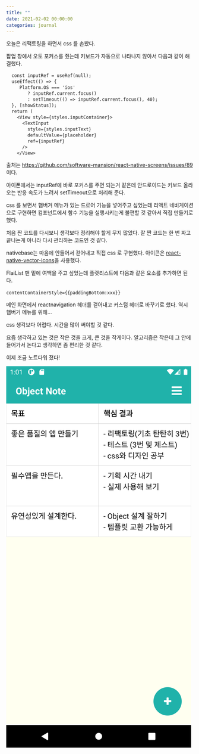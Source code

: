 ```yaml
---
title: ""
date: 2021-02-02 00:00:00
categories: journal
---
```


오늘은 리팩토링을 하면서 css 를 손봤다.

팝업 창에서 오토 포커스를 줬는데 키보드가 자동으로 나타나지 않아서 다음과 같이 해결했다.

```
  const inputRef = useRef(null);
  useEffect(() => {
     Platform.OS === 'ios'
        ? inputRef.current.focus()
        : setTimeout(() => inputRef.current.focus(), 40);
  }, [showStatus]);
  return (
    <View style={styles.inputContainer}>
      <TextInput
        style={styles.inputText}
        defaultValue={placeholder}
        ref={inputRef}
      />
    </View>
```

출처는 https://github.com/software-mansion/react-native-screens/issues/89 이다.

아이폰에서는 inputRef에 바로 포커스를 주면 되는거 같은데 안드로이드는 키보드 올라오는 반응 속도가 느려서 setTimeout으로 처리해 준다.

css 를 보면서 햄버거 메뉴가 있는 드로어 기능을 넣어주고 싶었는데 리액트 네비게이션으로 구현하면 컴포넌트에서 함수 기능을 실행시키는게 불편할 것 같아서 직접 만들기로 했다.

처음 짠 코드를 다시보니 생각보다 정리해야 할게 무지 많았다. 잘 짠 코드는 한 번 짜고 끝나는게 아니라 다시 관리하는 코드인 것 같다.

nativebase는 마음에 안들어서 걷어내고 직접 css 로 구현했다. 아이콘은 [react-native-vector-icons](https://github.com/oblador/react-native-vector-icons)을 사용했다.

FlaiList 맨 밑에 여백을 주고 싶었는데 플랫리스트에 다음과 같은 요소를 추가하면 된다.

`contentContainerStyle={{paddingBottom:xxx}}`

메인 화면에서 reactnavigation 헤더를 걷어내고 커스텀 헤더로 바꾸기로 했다. 역시 햄버거 메뉴를 위해...

css 생각보다 어렵다. 시간을 많이 써야할 것 같다.

요즘 생각하고 있는 것은 작은 것을 크게, 큰 것을 작게이다. 알고리즘은 작은데 그 안에 들어가서 논다고 생각하면 좀 편리한 것 같다.

이제 조금 노트다워 졌다!

![오브젝트 노트 프로토](/assets/image/2021-02-02.png)
